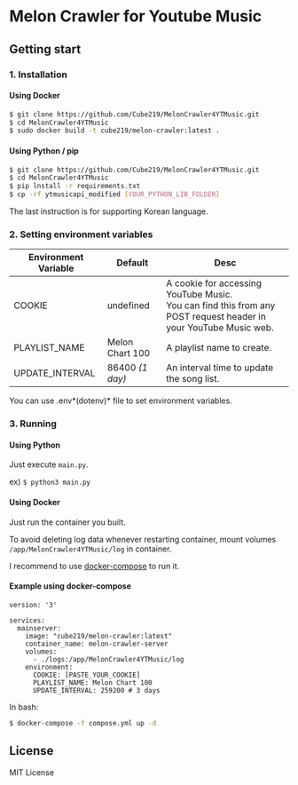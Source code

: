 # Melon Crawler for Youtube Music


## Getting start

### 1. Installation

#### Using Docker

```bash
$ git clone https://github.com/Cube219/MelonCrawler4YTMusic.git
$ cd MelonCrawler4YTMusic
$ sudo docker build -t cube219/melon-crawler:latest .
```

#### Using Python / pip

```bash
$ git clone https://github.com/Cube219/MelonCrawler4YTMusic.git
$ cd MelonCrawler4YTMusic
$ pip lnstall -r requirements.txt
$ cp -rf ytmusicapi_modified [YOUR_PYTHON_LIB_FOLDER]
```

The last instruction is for supporting Korean language.

### 2. Setting environment variables

| Environment Variable | Default         | Desc                                                         |
| -------------------- | --------------- | ------------------------------------------------------------ |
| COOKIE               | undefined       | A cookie for accessing YouTube Music.</br>You can find this from any POST request header in your YouTube Music web. |
| PLAYLIST_NAME        | Melon Chart 100 | A playlist name to create.                                   |
| UPDATE_INTERVAL      | 86400 *(1 day)* | An interval time to update the song list.                    |

You can use .env*(dotenv)* file to set environment variables.

### 3. Running

#### Using Python

Just execute `main.py`.

ex) `$ python3 main.py`

#### Using Docker

Just run the container you built.

To avoid deleting log data whenever restarting container, mount volumes `/app/MelonCrawler4YTMusic/log` in container.

I recommend to use [docker-compose](https://docs.docker.com/compose/) to run it.

#### Example using docker-compose

```com
version: '3'

services:
  mainserver:
    image: "cube219/melon-crawler:latest"
    container_name: melon-crawler-server
    volumes:
      - ./logs:/app/MelonCrawler4YTMusic/log
    environment:
      COOKIE: [PASTE_YOUR_COOKIE]
      PLAYLIST_NAME: Melon Chart 100
      UPDATE_INTERVAL: 259200 # 3 days
```

In bash:

```bash
$ docker-compose -f compose.yml up -d
```

## License

MIT License


